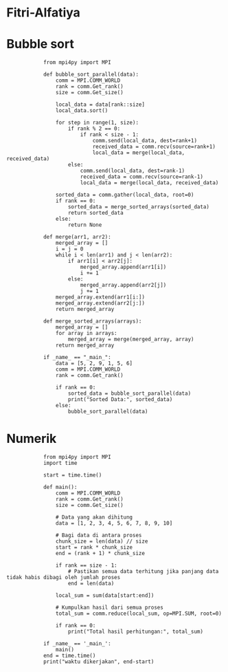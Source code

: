 # Fitri-Alfatiya
# Bubble sort
                
                from mpi4py import MPI
                
                def bubble_sort_parallel(data):
                    comm = MPI.COMM_WORLD
                    rank = comm.Get_rank()
                    size = comm.Get_size()
                    
                    local_data = data[rank::size]
                    local_data.sort()
                    
                    for step in range(1, size):
                        if rank % 2 == 0:
                            if rank < size - 1:
                                comm.send(local_data, dest=rank+1)
                                received_data = comm.recv(source=rank+1)
                                local_data = merge(local_data, received_data)
                        else:
                            comm.send(local_data, dest=rank-1)
                            received_data = comm.recv(source=rank-1)
                            local_data = merge(local_data, received_data)
                    
                    sorted_data = comm.gather(local_data, root=0)
                    if rank == 0:
                        sorted_data = merge_sorted_arrays(sorted_data)
                        return sorted_data
                    else:
                        return None
                
                def merge(arr1, arr2):
                    merged_array = []
                    i = j = 0
                    while i < len(arr1) and j < len(arr2):
                        if arr1[i] < arr2[j]:
                            merged_array.append(arr1[i])
                            i += 1
                        else:
                            merged_array.append(arr2[j])
                            j += 1
                    merged_array.extend(arr1[i:])
                    merged_array.extend(arr2[j:])
                    return merged_array
                
                def merge_sorted_arrays(arrays):
                    merged_array = []
                    for array in arrays:
                        merged_array = merge(merged_array, array)
                    return merged_array
                
                if _name_ == "_main_":
                    data = [5, 2, 9, 1, 5, 6]
                    comm = MPI.COMM_WORLD
                    rank = comm.Get_rank()
                    
                    if rank == 0:
                        sorted_data = bubble_sort_parallel(data)
                        print("Sorted Data:", sorted_data)
                    else:
                        bubble_sort_parallel(data)
                
                
                
# Numerik
                
                from mpi4py import MPI
                import time
                
                start = time.time()
                
                def main():
                    comm = MPI.COMM_WORLD
                    rank = comm.Get_rank()
                    size = comm.Get_size()
                
                    # Data yang akan dihitung
                    data = [1, 2, 3, 4, 5, 6, 7, 8, 9, 10]
                
                    # Bagi data di antara proses
                    chunk_size = len(data) // size
                    start = rank * chunk_size
                    end = (rank + 1) * chunk_size
                
                    if rank == size - 1:
                        # Pastikan semua data terhitung jika panjang data tidak habis dibagi oleh jumlah proses
                        end = len(data)
                
                    local_sum = sum(data[start:end])
                
                    # Kumpulkan hasil dari semua proses
                    total_sum = comm.reduce(local_sum, op=MPI.SUM, root=0)
                
                    if rank == 0:
                        print("Total hasil perhitungan:", total_sum)
                
                if _name_ == '_main_':
                    main()
                end = time.time()
                print("waktu dikerjakan", end-start)

